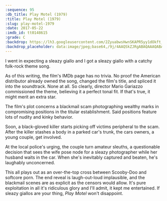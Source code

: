 ```yaml
---
:sequence: 95
:db_title: Play Motel (1979)
:title: Play Motel (1979)
:slug: play-motel-1979
:date: 2017-05-22
:imdb_id: tt0148615
:grade: C
:backdrop: https://lh3.googleusercontent.com/2ZyuabwsHwnSKAPR5yy1dOkft_OvODMZfgoDsMXDjALPMdzDJQsvw3S-slLMIMsZvcVYzSmMXhIkRH7QX-fAAa1xPohbDESRzKMNFrBlqGAjUX5JywHuzR0ef_JSJU_eh8ahEw=w1000-l75-rj
:backdrop_placeholder: data:image/jpeg;base64,/9j/4AAQSkZJRgABAQAAAQABAAD/2wCEACgcHiMeGSgjISMtKygwPGRBPDc3PHtYXUlkkYCZlo+AjIqgtObDoKrarYqMyP/L2u71////m8H////6/+b9/+wBKy0tPDU8dkE1dvilgKX4+Pj4+Oz4+Pj4+Pj4+Pj4+Pj47Oz4+Oz4+Pjs+Ozs7Pj47Pjs+Ozs7Pjs+Oz47Ozs7P/AABEIAAsAFAMBIgACEQEDEQH/xAAXAAADAQAAAAAAAAAAAAAAAAAAAwUE/8QAHRABAAICAgMAAAAAAAAAAAAAAQACESEDIhQxcf/EABcBAAMBAAAAAAAAAAAAAAAAAAECAwD/xAAVEQEBAAAAAAAAAAAAAAAAAAAAAv/aAAwDAQACEQMRAD8Al2jdeLW1RyO3EXTteo+lBlLm68KV18gUtiyO8sIqr1ITFf/Z
---
```


I went in expecting a sleazy giallo and I got a sleazy giallo with a catchy folk-rock theme song.

As of this writing, the film's IMDb page has no trivia. No proof the American distributor already owned the song, changed the film's title, and spliced it into the soundtrack. None at all. So clearly, director Mario Gariazzo commissioned the theme, believing it a perfect tonal fit. If that's true, it might merit an extra star.

The film's plot concerns a blackmail scam photographing wealthy marks in compromising positions in the titular establishment. Said positions feature lots of nudity and kinky behavior.

Soon, a black-gloved killer starts picking off victims peripheral to the scam. After the killer stashes a body in a parked car's trunk, the cars owners, a young couple, get involved.

At the local police's urging, the couple turn amateur sleuths, a questionable decision that sees the wife pose node for a sleazy photographer while her husband waits in the car. When she's inevitably captured and beaten, he's laughably unconcerned.

This all plays out as an over-the-top cross between Scooby-Doo and softcore porn. The end reveal is laugh-out-loud implausible, and the blackmail scenes are as explicit as the censors would allow. It's pure exploitation in all it's ridiculous glory and I'll admit, it kept me entertained. If sleazy giallos are your thing, _Play Motel_ won't disappoint.